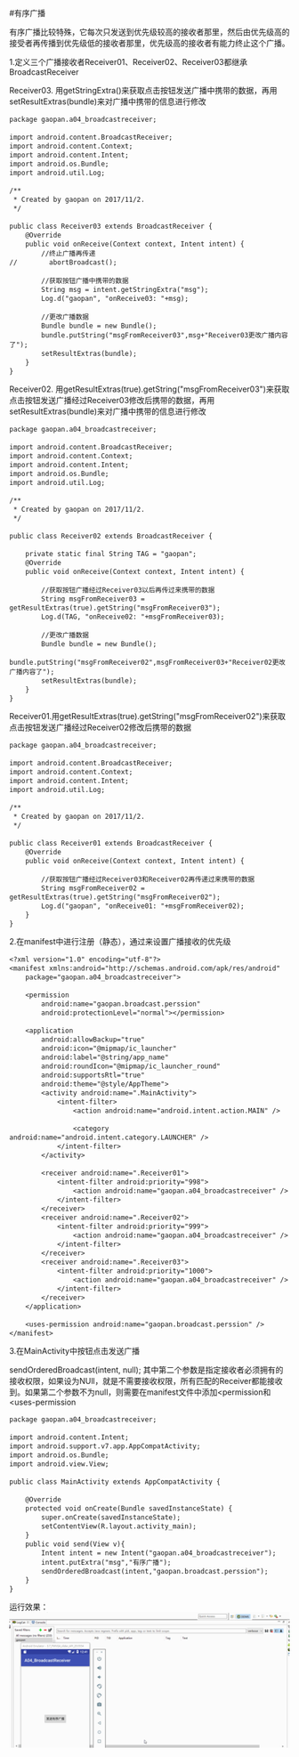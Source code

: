 #有序广播

有序广播比较特殊，它每次只发送到优先级较高的接收者那里，然后由优先级高的接受者再传播到优先级低的接收者那里，优先级高的接收者有能力终止这个广播。

1.定义三个广播接收者Receiver01、Receiver02、Receiver03都继承BroadcastReceiver

Receiver03. 用getStringExtra()来获取点击按钮发送广播中携带的数据，再用setResultExtras(bundle)来对广播中携带的信息进行修改

	package gaopan.a04_broadcastreceiver;
	
	import android.content.BroadcastReceiver;
	import android.content.Context;
	import android.content.Intent;
	import android.os.Bundle;
	import android.util.Log;
	
	/**
	 * Created by gaopan on 2017/11/2.
	 */
	
	public class Receiver03 extends BroadcastReceiver {
	    @Override
	    public void onReceive(Context context, Intent intent) {
	        //终止广播再传递
	//        abortBroadcast();
	
	        //获取按钮广播中携带的数据
	        String msg = intent.getStringExtra("msg");
	        Log.d("gaopan", "onReceive03: "+msg);
	
	        //更改广播数据
	        Bundle bundle = new Bundle();
	        bundle.putString("msgFromReceiver03",msg+"Receiver03更改广播内容了");
	        setResultExtras(bundle);
	    }
	}
Receiver02. 用getResultExtras(true).getString("msgFromReceiver03")来获取点击按钮发送广播经过Receiver03修改后携带的数据，再用setResultExtras(bundle)来对广播中携带的信息进行修改

	package gaopan.a04_broadcastreceiver;
	
	import android.content.BroadcastReceiver;
	import android.content.Context;
	import android.content.Intent;
	import android.os.Bundle;
	import android.util.Log;
	
	/**
	 * Created by gaopan on 2017/11/2.
	 */
	
	public class Receiver02 extends BroadcastReceiver {
	
	    private static final String TAG = "gaopan";
	    @Override
	    public void onReceive(Context context, Intent intent) {
	
	        //获取按钮广播经过Receiver03以后再传过来携带的数据
	        String msgFromReceiver03 = getResultExtras(true).getString("msgFromReceiver03");
	        Log.d(TAG, "onReceive02: "+msgFromReceiver03);
	
	        //更改广播数据
	        Bundle bundle = new Bundle();
	        bundle.putString("msgFromReceiver02",msgFromReceiver03+"Receiver02更改广播内容了");
	        setResultExtras(bundle);
	    }
	}
Receiver01.用getResultExtras(true).getString("msgFromReceiver02")来获取点击按钮发送广播经过Receiver02修改后携带的数据

	package gaopan.a04_broadcastreceiver;
	
	import android.content.BroadcastReceiver;
	import android.content.Context;
	import android.content.Intent;
	import android.util.Log;
	
	/**
	 * Created by gaopan on 2017/11/2.
	 */
	
	public class Receiver01 extends BroadcastReceiver {
	    @Override
	    public void onReceive(Context context, Intent intent) {
	
	        //获取按钮广播经过Receiver03和Receiver02再传递过来携带的数据
	        String msgFromReceiver02 = getResultExtras(true).getString("msgFromReceiver02");
	        Log.d("gaopan", "onReceive01: "+msgFromReceiver02);
	    }
	}

2.在manifest中进行注册（静态），通过<intent-filter android:priority="1000">来设置广播接收的优先级

	<?xml version="1.0" encoding="utf-8"?>
	<manifest xmlns:android="http://schemas.android.com/apk/res/android"
	    package="gaopan.a04_broadcastreceiver">
	
	    <permission
	        android:name="gaopan.broadcast.perssion"
	        android:protectionLevel="normal"></permission>
	
	    <application
	        android:allowBackup="true"
	        android:icon="@mipmap/ic_launcher"
	        android:label="@string/app_name"
	        android:roundIcon="@mipmap/ic_launcher_round"
	        android:supportsRtl="true"
	        android:theme="@style/AppTheme">
	        <activity android:name=".MainActivity">
	            <intent-filter>
	                <action android:name="android.intent.action.MAIN" />
	
	                <category android:name="android.intent.category.LAUNCHER" />
	            </intent-filter>
	        </activity>
	
	        <receiver android:name=".Receiver01">
	            <intent-filter android:priority="998">
	                <action android:name="gaopan.a04_broadcastreceiver" />
	            </intent-filter>
	        </receiver>
	        <receiver android:name=".Receiver02">
	            <intent-filter android:priority="999">
	                <action android:name="gaopan.a04_broadcastreceiver" />
	            </intent-filter>
	        </receiver>
	        <receiver android:name=".Receiver03">
	            <intent-filter android:priority="1000">
	                <action android:name="gaopan.a04_broadcastreceiver" />
	            </intent-filter>
	        </receiver>
	    </application>
	
	    <uses-permission android:name="gaopan.broadcast.perssion" />
	</manifest>

3.在MainActivity中按钮点击发送广播

sendOrderedBroadcast(intent, null);  其中第二个参数是指定接收者必须拥有的接收权限，如果设为NUll，就是不需要接收权限，所有匹配的Receiver都能接收到。如果第二个参数不为null，则需要在manifest文件中添加<permission和<uses-permission

	package gaopan.a04_broadcastreceiver;
	
	import android.content.Intent;
	import android.support.v7.app.AppCompatActivity;
	import android.os.Bundle;
	import android.view.View;
	
	public class MainActivity extends AppCompatActivity {
	
	    @Override
	    protected void onCreate(Bundle savedInstanceState) {
	        super.onCreate(savedInstanceState);
	        setContentView(R.layout.activity_main);
	    }
	    public void send(View v){
	        Intent intent = new Intent("gaopan.a04_broadcastreceiver");
	        intent.putExtra("msg","有序广播");
	        sendOrderedBroadcast(intent,"gaopan.broadcast.perssion");
	    }
	}
运行效果：
![](https://raw.githubusercontent.com/pgao0823/Picture/master/BroadcastReceiverDemo4.gif)
